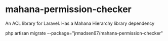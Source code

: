 mahana-permission-checker
=========================

An ACL library for Laravel. Has a Mahana Hierarchy library dependency 


php artisan migrate --package="jrmadsen67/mahana-permission-checker"